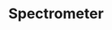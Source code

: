 ---
title: Spectrometer
layout: single
permalink: /pychron_components/spectrometer/
collection: pychron_components
header:
  teaser: /assets/images/pychron_components/spectrometer.png
---